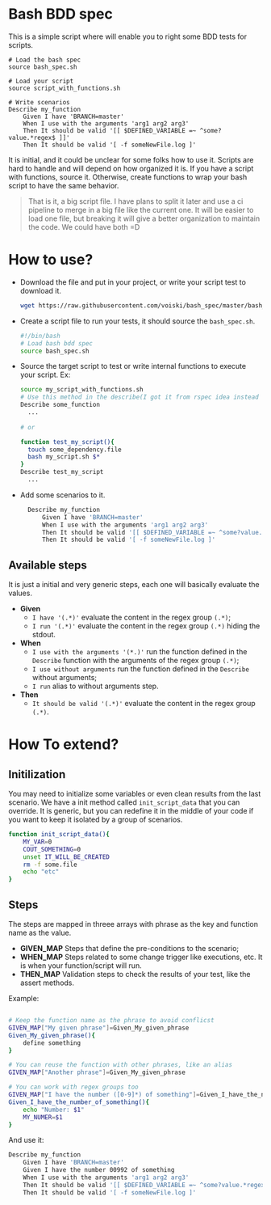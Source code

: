 # Bash BDD spec

This is a simple script where will enable you to right some BDD tests for scripts.

```bdd
# Load the bash spec
source bash_spec.sh

# Load your script
source script_with_functions.sh

# Write scenarios
Describe my_function
    Given I have 'BRANCH=master'
    When I use with the arguments 'arg1 arg2 arg3'
    Then It should be valid '[[ $DEFINED_VARIABLE =~ ^some?value.*regex$ ]]'
    Then It should be valid '[ -f someNewFile.log ]'
```

It is initial, and it could be unclear for some folks how to use it. Scripts are hard to handle and will depend on how organized it is. If you have a script with functions, source it. Otherwise, create functions to wrap your bash script to have the same behavior.

> That is it, a big script file. I have plans to split it later and use a ci pipeline to merge in a big file like the current one. It will be easier to load one file, but breaking it will give a better organization to maintain the code. We could have both =D 

# How to use?

* Download the file and put in your project, or write your script test to download it.
  ```bash
  wget https://raw.githubusercontent.com/voiski/bash_spec/master/bash_spec.sh
  ```
* Create a script file to run your tests, it should source the `bash_spec.sh`.
  ```bash
  #!/bin/bash
  # Load bash bdd spec
  source bash_spec.sh
  ```
* Source the target script to test or write internal functions to execute your script. Ex:
  ```bash
  source my_script_with_functions.sh
  # Use this method in the describe(I got it from rspec idea instead of use scenarios)
  Describe some_function
    ...
    
  # or
  
  function test_my_script(){
    touch some_dependency.file
    bash my_script.sh $*
  }
  Describe test_my_script
    ...
  ```
* Add some scenarios to it.
  ```bash
    Describe my_function
        Given I have 'BRANCH=master'
        When I use with the arguments 'arg1 arg2 arg3'
        Then It should be valid '[[ $DEFINED_VARIABLE =~ ^some?value.*regex$ ]]'
        Then It should be valid '[ -f someNewFile.log ]'
  ```

## Available steps

It is just a initial and very generic steps, each one will basically evaluate the values.

* **Given** 
  * `I have '(.*)'` evaluate the content in the regex group `(.*)`;
  * `I run '(.*)'` evaluate the content in the regex group `(.*)` hiding the stdout.
* **When**
  * `I use with the arguments '(*.)'` run the function defined in the `Describe` function with the arguments of the regex group `(.*)`;
  * `I use without arguments` run the function defined in the `Describe` without arguments;
  * `I run` alias to without arguments step.
* **Then**
  * `It should be valid '(.*)'` evaluate the content in the regex group `(.*)`.


# How To extend?

## Initilization

You may need to initialize some variables or even clean results from the last scenario. We have a init method called `init_script_data` that you can override. It is generic, but you can redefine it in the middle of your code if you want to keep it isolated by a group of scenarios.

```bash
function init_script_data(){
    MY_VAR=0
    COUT_SOMETHING=0
    unset IT_WILL_BE_CREATED
    rm -f some.file
    echo "etc"
}
```

## Steps

The steps are mapped in threee arrays with phrase as the key and function name as the value.
* **GIVEN_MAP** Steps that define the pre-conditions to the scenario;
* **WHEN_MAP** Steps related to some change trigger like executions, etc. It is when your function/script will run.
* **THEN_MAP** Validation steps to check the results of your test, like the assert methods.

Example:

```bash

# Keep the function name as the phrase to avoid conflicst
GIVEN_MAP["My given phrase"]=Given_My_given_phrase
Given_My_given_phrase(){
    define something
}

# You can reuse the function with other phrases, like an alias
GIVEN_MAP["Another phrase"]=Given_My_given_phrase

# You can work with regex groups too
GIVEN_MAP["I have the number ([0-9]*) of something"]=Given_I_have_the_number_of_something
Given_I_have_the_number_of_something(){
    echo "Number: $1"
    MY_NUMER=$1
}
```

And use it:

```bash
Describe my_function
    Given I have 'BRANCH=master'
    Given I have the number 00992 of something
    When I use with the arguments 'arg1 arg2 arg3'
    Then It should be valid '[[ $DEFINED_VARIABLE =~ ^some?value.*regex$ ]]'
    Then It should be valid '[ -f someNewFile.log ]'
```
